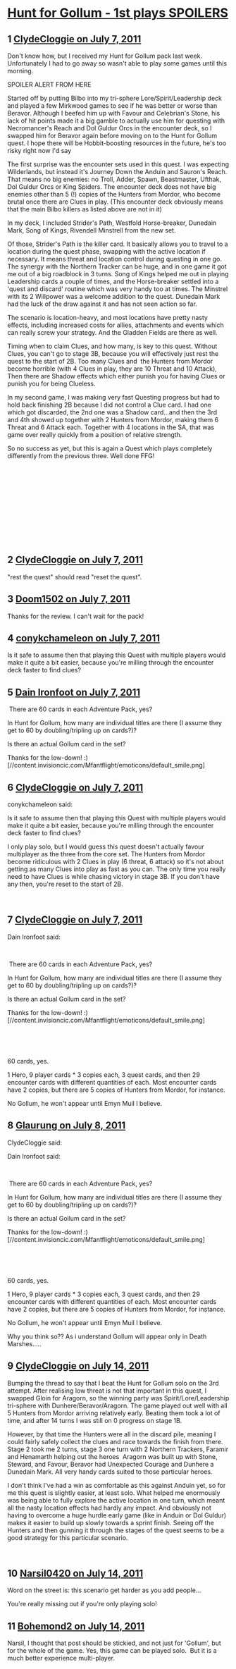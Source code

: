 # [Hunt for Gollum - 1st plays SPOILERS](https://community.fantasyflightgames.com/topic/49589-hunt-for-gollum-1st-plays-spoilers/)

## 1 [ClydeCloggie on July 7, 2011](https://community.fantasyflightgames.com/topic/49589-hunt-for-gollum-1st-plays-spoilers/?do=findComment&comment=496136)

Don't know how, but I received my Hunt for Gollum pack last week. Unfortunately I had to go away so wasn't able to play some games until this morning.

SPOILER ALERT FROM HERE

Started off by putting Bilbo into my tri-sphere Lore/Spirit/Leadership deck and played a few Mirkwood games to see if he was better or worse than Beravor. Although I beefed him up with Favour and Celebrian's Stone, his lack of hit points made it a big gamble to actually use him for questing with Necromancer's Reach and Dol Guldur Orcs in the encounter deck, so I swapped him for Beravor again before moving on to the Hunt for Gollum quest. I hope there will be Hobbit-boosting resources in the future, he's too risky right now I'd say

The first surprise was the encounter sets used in this quest. I was expecting Wilderlands, but instead it's Journey Down the Anduin and Sauron's Reach. That means no big enemies: no Troll, Adder, Spawn, Beastmaster, Ufthak, Dol Guldur Orcs or King Spiders. The encounter deck does not have big enemies other than 5 (!) copies of the Hunters from Mordor, who become brutal once there are Clues in play. (This encounter deck obviously means that the main Bilbo killers as listed above are not in it)

In my deck, I included Strider's Path, Westfold Horse-breaker, Dunedain Mark, Song of Kings, Rivendell Minstrell from the new set.

Of those, Strider's Path is the killer card. It basically allows you to travel to a location during the quest phase, swapping with the active location if necessary. It means threat and location control during questing in one go. The synergy with the Northern Tracker can be huge, and in one game it got me out of a big roadblock in 3 turns. Song of Kings helped me out in playing Leadership cards a couple of times, and the Horse-breaker settled into a 'quest and discard' routine which was very handy too at times. The Minstrel with its 2 Willpower was a welcome addition to the quest. Dunedain Mark had the luck of the draw against it and has not seen action so far.

The scenario is location-heavy, and most locations have pretty nasty effects, including increased costs for allies, attachments and events which can really screw your strategy. And the Gladden Fields are there as well.

Timing when to claim Clues, and how many, is key to this quest. Without Clues, you can't go to stage 3B, because you will effectively just rest the quest to the start of 2B. Too many Clues and  the Hunters from Mordor become horrible (with 4 Clues in play, they are 10 Threat and 10 Attack), Then there are Shadow effects which either punish you for having Clues or punish you for being Clueless.

In my second game, I was making very fast Questing progress but had to hold back finishing 2B because I did not control a Clue card. I had one which got discarded, the 2nd one was a Shadow card...and then the 3rd and 4th showed up together with 2 Hunters from Mordor, making them 6 Threat and 6 Attack each. Together with 4 locations in the SA, that was game over really quickly from a position of relative strength.

So no success as yet, but this is again a Quest which plays completely differently from the previous three. Well done FFG!

 

 

 

 

 

 

## 2 [ClydeCloggie on July 7, 2011](https://community.fantasyflightgames.com/topic/49589-hunt-for-gollum-1st-plays-spoilers/?do=findComment&comment=496149)

"rest the quest" should read "reset the quest".

## 3 [Doom1502 on July 7, 2011](https://community.fantasyflightgames.com/topic/49589-hunt-for-gollum-1st-plays-spoilers/?do=findComment&comment=496159)

Thanks for the review. I can't wait for the pack!

## 4 [conykchameleon on July 7, 2011](https://community.fantasyflightgames.com/topic/49589-hunt-for-gollum-1st-plays-spoilers/?do=findComment&comment=496323)

Is it safe to assume then that playing this Quest with multiple players would make it quite a bit easier, because you're milling through the encounter deck faster to find clues?

## 5 [Dain Ironfoot on July 7, 2011](https://community.fantasyflightgames.com/topic/49589-hunt-for-gollum-1st-plays-spoilers/?do=findComment&comment=496326)

 There are 60 cards in each Adventure Pack, yes?

In Hunt for Gollum, how many are individual titles are there (I assume they get to 60 by doubling/tripling up on cards?)?

Is there an actual Gollum card in the set?

Thanks for the low-down! :) [//content.invisioncic.com/Mfantflight/emoticons/default_smile.png]

## 6 [ClydeCloggie on July 7, 2011](https://community.fantasyflightgames.com/topic/49589-hunt-for-gollum-1st-plays-spoilers/?do=findComment&comment=496390)

conykchameleon said:

Is it safe to assume then that playing this Quest with multiple players would make it quite a bit easier, because you're milling through the encounter deck faster to find clues?



I only play solo, but I would guess this quest doesn't actually favour multiplayer as the three from the core set. The Hunters from Mordor become ridiculous with 2 Clues in play (6 threat, 6 attack) so it's not about getting as many Clues into play as fast as you can. The only time you really need to have Clues is while chasing victory in stage 3B. If you don't have any then, you're reset to the start of 2B.

 

## 7 [ClydeCloggie on July 7, 2011](https://community.fantasyflightgames.com/topic/49589-hunt-for-gollum-1st-plays-spoilers/?do=findComment&comment=496392)

Dain Ironfoot said:

 

 There are 60 cards in each Adventure Pack, yes?

In Hunt for Gollum, how many are individual titles are there (I assume they get to 60 by doubling/tripling up on cards?)?

Is there an actual Gollum card in the set?

Thanks for the low-down! :) [//content.invisioncic.com/Mfantflight/emoticons/default_smile.png]

 

 

60 cards, yes.

1 Hero, 9 player cards * 3 copies each, 3 quest cards, and then 29 encounter cards with different quantities of each. Most encounter cards have 2 copies, but there are 5 copies of Hunters from Mordor, for instance.

No Gollum, he won't appear until Emyn Muil I believe.

## 8 [Glaurung on July 8, 2011](https://community.fantasyflightgames.com/topic/49589-hunt-for-gollum-1st-plays-spoilers/?do=findComment&comment=496555)

ClydeCloggie said:

Dain Ironfoot said:

 

 There are 60 cards in each Adventure Pack, yes?

In Hunt for Gollum, how many are individual titles are there (I assume they get to 60 by doubling/tripling up on cards?)?

Is there an actual Gollum card in the set?

Thanks for the low-down! :) [//content.invisioncic.com/Mfantflight/emoticons/default_smile.png]

 

 

60 cards, yes.

1 Hero, 9 player cards * 3 copies each, 3 quest cards, and then 29 encounter cards with different quantities of each. Most encounter cards have 2 copies, but there are 5 copies of Hunters from Mordor, for instance.

No Gollum, he won't appear until Emyn Muil I believe.



Why you think so?? As i understand Gollum will appear only in Death Marshes.....

## 9 [ClydeCloggie on July 14, 2011](https://community.fantasyflightgames.com/topic/49589-hunt-for-gollum-1st-plays-spoilers/?do=findComment&comment=499769)

Bumping the thread to say that I beat the Hunt for Gollum solo on the 3rd attempt. After realising low threat is not that important in this quest, I swapped Gloin for Aragorn, so the winning party was Spirit/Lore/Leadership tri-sphere with Dunhere/Beravor/Aragorn. The game played out well with all 5 Hunters from Mordor arriving relatively early. Beating them took a lot of time, and after 14 turns I was still on 0 progress on stage 1B.

However, by that time the Hunters were all in the discard pile, meaning I could fairly safely collect the clues and race towards the finish from there. Stage 2 took me 2 turns, stage 3 one turn with 2 Northern Trackers, Faramir and Henamarth helping out the heroes  Aragorn was built up with Stone, Steward, and Favour, Beravor had Unexpected Courage and Dunhere a Dunedain Mark. All very handy cards suited to those particular heroes.

I don't think I've had a win as comfortable as this against Anduin yet, so for me this quest is slightly easier, at least solo. What helped me enormously was being able to fully explore the active location in one turn, which meant all the nasty location effects had hardly any impact. And obviously not having to overcome a huge hurdle early game (like in Anduin or Dol Guldur) makes it easier to build up slowly towards a sprint finish. Seeing off the Hunters and then gunning it through the stages of the quest seems to be a good strategy for this particular scenario.

 

## 10 [Narsil0420 on July 14, 2011](https://community.fantasyflightgames.com/topic/49589-hunt-for-gollum-1st-plays-spoilers/?do=findComment&comment=499837)

Word on the street is: this scenario get harder as you add people...

You're really missing out if you're only playing solo!

## 11 [Bohemond2 on July 14, 2011](https://community.fantasyflightgames.com/topic/49589-hunt-for-gollum-1st-plays-spoilers/?do=findComment&comment=499870)

Narsil, I thought that post should be stickied, and not just for 'Gollum', but for the whole of the game. Yes, this game can be played solo.  But it is a much better experience multi-player.

